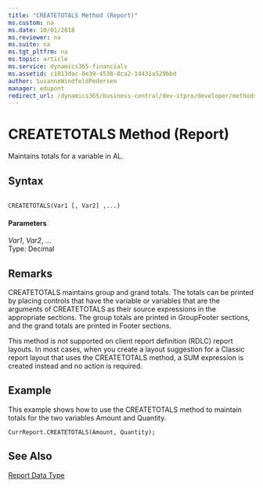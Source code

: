 ```yaml
---
title: "CREATETOTALS Method (Report)"
ms.custom: na
ms.date: 10/01/2018
ms.reviewer: na
ms.suite: na
ms.tgt_pltfrm: na
ms.topic: article
ms.service: dynamics365-financials
ms.assetid: c1813dac-0e39-4538-8ca2-14431a529bbd
author: SusanneWindfeldPedersen
manager: edupont
redirect_url: /dynamics365/business-central/dev-itpro/developer/methods-auto/al-method-reference
---
```


 

# CREATETOTALS Method (Report)
Maintains totals for a variable in AL.  
  
## Syntax  
  
```  
  
CREATETOTALS(Var1 [, Var2] ,...)  
```  
  
#### Parameters  
 *Var1*, *Var2*, …  
 Type: Decimal  
  
## Remarks  
 CREATETOTALS maintains group and grand totals. The totals can be printed by placing controls that have the variable or variables that are the arguments of CREATETOTALS as their source expressions in the appropriate sections. The group totals are printed in GroupFooter sections, and the grand totals are printed in Footer sections.  
  
 This method is not supported on client report definition \(RDLC\) report layouts. In most cases, when you create a layout suggestion for a Classic report layout that uses the CREATETOTALS method, a SUM expression is created instead and no action is required.  
  
## Example  
 This example shows how to use the CREATETOTALS method to maintain totals for the two variables Amount and Quantity.  
  
```  
CurrReport.CREATETOTALS(Amount, Quantity);  
```  
  
## See Also  
 [Report Data Type](../datatypes/devenv-Report-Data-Type.md)